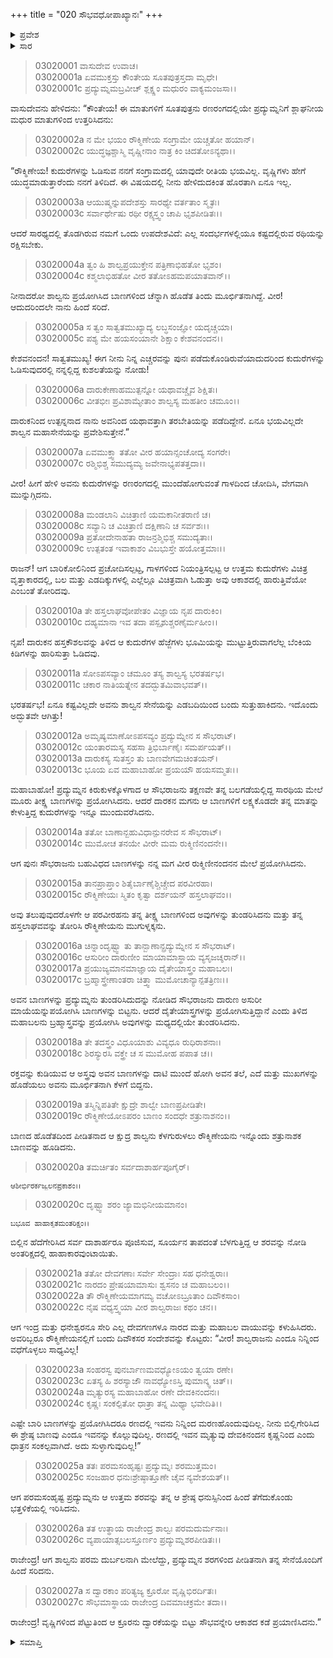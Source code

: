 +++
title = "020 ಸೌಭವಧೋಪಾಖ್ಯಾನಃ"
+++

<details><summary>ಪ್ರವೇಶ</summary>


।।   ಓಂ ಓಂ ನಮೋ ನಾರಾಯಣಾಯ।।   ಶ್ರೀ ವೇದವ್ಯಾಸಾಯ ನಮಃ ।।

ಶ್ರೀ ಕೃಷ್ಣದ್ವೈಪಾಯನ ವೇದವ್ಯಾಸ ವಿರಚಿತ  

**ಶ್ರೀ ಮಹಾಭಾರತ**

**ಆರಣ್ಯಕ ಪರ್ವ**

**ಕೈರಾತ ಪರ್ವ**

**ಅಧ್ಯಾಯ 20**

</details>


<details><summary>ಸಾರ</summary>

ಪ್ರದ್ಯುಮ್ನನು ಪುನಃ ಶತ್ರುಸೇನೆಯನ್ನು ನುಗ್ಗಿದುದು (1-6). ಪ್ರದ್ಯುಮ್ನ-ಶಾಲ್ವರ ನಡುವಿನ ಘೋರ ಯುದ್ಧ, ಶಾಲ್ವನನ್ನು ಮೂರ್ಛೆಗೊಳಿಸಿದುದು (7-18). ಅಶರೀರವಾಣಿ, ಶಾಲ್ವನು ಹಿಂದೆಸರಿದುದು (19-27).

</details>


> 03020001 ವಾಸುದೇವ ಉವಾಚ।   
03020001a ಏವಮುಕ್ತಸ್ತು ಕೌಂತೇಯ ಸೂತಪುತ್ರಸ್ತದಾ ಮೃಧೇ।  
03020001c ಪ್ರದ್ಯುಮ್ನಮಬ್ರವೀಚ್ ಶ್ಲಕ್ಷ್ಣಂ ಮಧುರಂ ವಾಕ್ಯಮಂಜಸಾ।।

ವಾಸುದೇವನು ಹೇಳಿದನು: “ಕೌಂತೇಯ! ಈ ಮಾತುಗಳಿಗೆ ಸೂತಪುತ್ರನು ರಣರಂಗದಲ್ಲಿಯೇ ಪ್ರದ್ಯುಮ್ನನಿಗೆ ಶ್ಲಾಘನೀಯ ಮಧುರ ಮಾತುಗಳಿಂದ ಉತ್ತರಿಸಿದನು:

> 03020002a ನ ಮೇ ಭಯಂ ರೌಕ್ಮಿಣೇಯ ಸಂಗ್ರಾಮೇ ಯಚ್ಚತೋ ಹಯಾನ್।  
03020002c ಯುದ್ಧಜ್ಞಶ್ಚಾಸ್ಮಿ ವೃಷ್ಣೀನಾಂ ನಾತ್ರ ಕಿಂ ಚಿದತೋಽನ್ಯಥಾ।।

“ರೌಕ್ಮಿಣೇಯ! ಕುದುರೆಗಳನ್ನು ಓಡಿಸುವ ನನಗೆ ಸಂಗ್ರಾಮದಲ್ಲಿ ಯಾವುದೇ ರೀತಿಯ ಭಯವಿಲ್ಲ. ವೃಷ್ಣಿಗಳು ಹೇಗೆ ಯುದ್ಧಮಾಡುತ್ತಾರೆಂದು ನನಗೆ ತಿಳಿದಿದೆ. ಈ ವಿಷಯದಲ್ಲಿ ನೀನು ಹೇಳಿದುದಕಿಂತ ಹೊರತಾಗಿ ಏನೂ ಇಲ್ಲ.

> 03020003a ಆಯುಷ್ಮನ್ನುಪದೇಶಸ್ತು ಸಾರಥ್ಯೇ ವರ್ತತಾಂ ಸ್ಮೃತಃ।  
03020003c ಸರ್ವಾರ್ಥೇಷು ರಥೀ ರಕ್ಷ್ಯಸ್ತ್ವಂ ಚಾಪಿ ಭೃಶಪೀಡಿತಃ।।

ಆದರೆ ಸಾರಥ್ಯದಲ್ಲಿ ತೊಡಗಿರುವ ನಮಗೆ ಒಂದು ಉಪದೇಶವಿದೆ: ಎಲ್ಲ ಸಂದರ್ಭಗಳಲ್ಲಿಯೂ ಕಷ್ಟದಲ್ಲಿರುವ ರಥಿಯನ್ನು ರಕ್ಷಿಸಬೇಕು.

> 03020004a ತ್ವಂ ಹಿ ಶಾಲ್ವಪ್ರಯುಕ್ತೇನ ಪತ್ರಿಣಾಭಿಹತೋ ಭೃಶಂ।  
03020004c ಕಶ್ಮಲಾಭಿಹತೋ ವೀರ ತತೋಽಹಮಪಯಾತವಾನ್।।

ನೀನಾದರೋ ಶಾಲ್ವನು ಪ್ರಯೋಗಿಸಿದ ಬಾಣಗಳಿಂದ ಚೆನ್ನಾಗಿ ಹೊಡೆತ ತಿಂದು ಮೂರ್ಛಿತನಾಗಿದ್ದೆ. ವೀರ! ಆದುದರಿಂದಲೇ ನಾನು ಹಿಂದೆ ಸರಿದೆ.

> 03020005a ಸ ತ್ವಂ ಸಾತ್ವತಮುಖ್ಯಾದ್ಯ ಲಬ್ಧಸಂಜ್ಞೋ ಯದೃಚ್ಚಯಾ।   
03020005c ಪಶ್ಯ ಮೇ ಹಯಸಂಯಾನೇ ಶಿಕ್ಷಾಂ ಕೇಶವನಂದನ।।

ಕೇಶವನಂದನ! ಸಾತ್ವತಮುಖ್ಯ! ಈಗ ನೀನು ನಿನ್ನ ಎಚ್ಚರವನ್ನು ಪುನಃ ಪಡೆದುಕೊಂಡಿರುವೆಯಾದುದರಿಂದ ಕುದುರೆಗಳನ್ನು ಓಡಿಸುವುದರಲ್ಲಿ ನನ್ನಲ್ಲಿದ್ದ ಕುಶಲತೆಯನ್ನು ನೋಡು!

> 03020006a ದಾರುಕೇಣಾಹಮುತ್ಪನ್ನೋ ಯಥಾವಚ್ಚೈವ ಶಿಕ್ಷಿತಃ।  
03020006c ವೀತಭೀಃ ಪ್ರವಿಶಾಮ್ಯೇತಾಂ ಶಾಲ್ವಸ್ಯ ಮಹತೀಂ ಚಮೂಂ।।

ದಾರುಕನಿಂದ ಉತ್ಪನ್ನನಾದ ನಾನು ಅವನಿಂದ ಯಥಾವತ್ತಾಗಿ ತರಬೇತಿಯನ್ನು ಪಡೆದಿದ್ದೇನೆ. ಏನೂ ಭಯವಿಲ್ಲದೇ ಶಾಲ್ವನ ಮಹಾಸೇನೆಯನ್ನು ಪ್ರವೇಶಿಸುತ್ತೇನೆ.”

> 03020007a ಏವಮುಕ್ತ್ವಾ ತತೋ ವೀರ ಹಯಾನ್ಸಂಚೋದ್ಯ ಸಂಗರೇ।  
03020007c ರಶ್ಮಿಭಿಶ್ಚ ಸಮುದ್ಯಮ್ಯ ಜವೇನಾಭ್ಯಪತತ್ತದಾ।।

ವೀರ! ಹೀಗೆ ಹೇಳಿ ಅವನು ಕುದುರೆಗಳನ್ನು ರಣರಂಗದಲ್ಲಿ ಮುಂದೆಹೋಗುವಂತೆ ಗಾಳದಿಂದ ಚೋದಿಸಿ, ವೇಗವಾಗಿ ಮುನ್ನುಗ್ಗಿದನು.

> 03020008a ಮಂಡಲಾನಿ ವಿಚಿತ್ರಾಣಿ ಯಮಕಾನೀತರಾಣಿ ಚ।   
03020008c ಸವ್ಯಾನಿ ಚ ವಿಚಿತ್ರಾಣಿ ದಕ್ಷಿಣಾನಿ ಚ ಸರ್ವಶಃ।।  
03020009a ಪ್ರತೋದೇನಾಹತಾ ರಾಜನ್ರಶ್ಮಿಭಿಶ್ಚ ಸಮುದ್ಯತಾಃ।  
03020009c ಉತ್ಪತಂತ ಇವಾಕಾಶಂ ವಿಬಭುಸ್ತೇ ಹಯೋತ್ತಮಾಃ।।

ರಾಜನ್! ಆಗ ಬಾರಿಕೋಲಿನಿಂದ ಪ್ರಚೋದಿಸಲ್ಪಟ್ಟ, ಗಾಳಗಳಿಂದ ನಿಯಂತ್ರಿಸಲ್ಪಟ್ಟ ಆ ಉತ್ತಮ ಕುದುರೆಗಳು ವಿಚಿತ್ರ ವೃತ್ತಾಕಾರದಲ್ಲಿ, ಬಲ ಮತ್ತು ಎಡದಿಕ್ಕುಗಳಲ್ಲಿ ಎಲ್ಲೆಲ್ಲೂ ವಿಚಿತ್ರವಾಗಿ ಓಡುತ್ತಾ  ಅವು ಆಕಾಶದಲ್ಲಿ ಹಾರುತ್ತಿವೆಯೋ ಎಂಬಂತೆ ತೋರಿದವು.

> 03020010a ತೇ ಹಸ್ತಲಾಘವೋಪೇತಂ ವಿಜ್ಞಾಯ ನೃಪ ದಾರುಕಿಂ।  
03020010c ದಹ್ಯಮಾನಾ ಇವ ತದಾ ಪಸ್ಪೃಶುಶ್ಚರಣೈರ್ಮಹೀಂ।।

ನೃಪ! ದಾರುಕನ ಹಸ್ತಕೌಶಲವನ್ನು ತಿಳಿದ ಆ ಕುದುರೆಗಳ ಹೆಜ್ಜೆಗಳು ಭೂಮಿಯನ್ನು ಮುಟ್ಟುತ್ತಿರುವಾಗಲೆಲ್ಲ ಬೆಂಕಿಯ ಕಿಡಿಗಳನ್ನು ಹಾರಿಸುತ್ತಾ ಓಡಿದವು.

> 03020011a ಸೋಽಪಸವ್ಯಾಂ ಚಮೂಂ ತಸ್ಯ ಶಾಲ್ವಸ್ಯ ಭರತರ್ಷಭ।  
03020011c ಚಕಾರ ನಾತಿಯತ್ನೇನ ತದದ್ಭುತಮಿವಾಭವತ್।।

ಭರತರ್ಷಭ! ಏನೂ ಕಷ್ಟವಿಲ್ಲದೇ ಅವನು ಶಾಲ್ವನ ಸೇನೆಯನ್ನು ಎಡಬದಿಯಿಂದ ಬಂದು ಸುತ್ತುಹಾಕಿದನು. ಇದೊಂದು ಅದ್ಭುತವೇ ಆಗಿತ್ತು!

> 03020012a ಅಮೃಷ್ಯಮಾಣೋಽಪಸವ್ಯಂ ಪ್ರದ್ಯುಮ್ನೇನ ಸ ಸೌಭರಾಟ್।   
03020012c ಯಂತಾರಮಸ್ಯ ಸಹಸಾ ತ್ರಿಭಿರ್ಬಾಣೈಃ ಸಮರ್ಪಯತ್।।  
03020013a ದಾರುಕಸ್ಯ ಸುತಸ್ತಂ ತು ಬಾಣವೇಗಮಚಿಂತಯನ್।  
03020013c ಭೂಯ ಏವ ಮಹಾಬಾಹೋ ಪ್ರಯಯೌ ಹಯಸಮ್ಮತಃ।।

ಮಹಾಬಾಹೋ! ಪ್ರದ್ಯುಮ್ನನ ಕಿರುಕುಳಕ್ಕೊಳಗಾದ ಆ ಸೌಭರಾಜನು ತಕ್ಷಣವೇ ತನ್ನ ಬಲಗಡೆಯಲ್ಲಿದ್ದ ಸಾರಥಿಯ ಮೇಲೆ ಮೂರು ತೀಕ್ಷ್ಣ ಬಾಣಗಳನ್ನು ಪ್ರಯೋಗಿಸಿದನು. ಆದರೆ ದಾರಕನ ಮಗನು ಆ ಬಾಣಗಳಿಗೆ ಲಕ್ಷ್ಯಕೊಡದೇ ತನ್ನ ಮಾತನ್ನು ಕೇಳುತ್ತಿದ್ದ ಕುದುರೆಗಳನ್ನು ಇನ್ನೂ ಮುಂದುವರೆಸಿದನು.

> 03020014a ತತೋ ಬಾಣಾನ್ಬಹುವಿಧಾನ್ಪುನರೇವ ಸ ಸೌಭರಾಟ್।  
03020014c ಮುಮೋಚ ತನಯೇ ವೀರೇ ಮಮ ರುಕ್ಮಿಣಿನಂದನೇ।।

ಆಗ ಪುನಃ ಸೌಭರಾಜನು ಬಹುವಿಧದ ಬಾಣಗಳನ್ನು ನನ್ನ ಮಗ ವೀರ ರುಕ್ಮಿಣೀನಂದನನ ಮೇಲೆ ಪ್ರಯೋಗಿಸಿದನು.

> 03020015a ತಾನಪ್ರಾಪ್ತಾಂ ಶಿತೈರ್ಬಾಣೈಶ್ಚಿಚ್ಚೇದ ಪರವೀರಹಾ।   
03020015c ರೌಕ್ಮಿಣೇಯಃ ಸ್ಮಿತಂ ಕೃತ್ವಾ ದರ್ಶಯನ್ ಹಸ್ತಲಾಘವಂ।।

ಅವು ತಲುಪುವುದರೊಳಗೇ ಆ ಪರವೀರಹನು ತನ್ನ ತೀಕ್ಷ್ಣ ಬಾಣಗಳಿಂದ ಅವುಗಳನ್ನು ತುಂಡರಿಸಿದನು ಮತ್ತು ತನ್ನ ಹಸ್ತಲಾಘವವನ್ನು ತೋರಿಸಿ ರೌಕ್ಮಿಣೇಯನು ಮುಗುಳ್ನಕ್ಕನು.

> 03020016a ಚಿನ್ನಾಂದೃಷ್ಟ್ವಾ ತು ತಾನ್ಬಾಣಾನ್ಪ್ರದ್ಯುಮ್ನೇನ ಸ ಸೌಭರಾಟ್।  
03020016c ಆಸುರೀಂ ದಾರುಣೀಂ ಮಾಯಾಮಾಸ್ಥಾಯ ವ್ಯಸೃಜಚ್ಶರಾನ್।।  
03020017a ಪ್ರಯುಜ್ಯಮಾನಮಾಜ್ಞಾಯ ದೈತೇಯಾಸ್ತ್ರಂ ಮಹಾಬಲಃ।  
03020017c ಬ್ರಹ್ಮಾಸ್ತ್ರೇಣಾಂತರಾ ಚಿತ್ತ್ವಾ ಮುಮೋಚಾನ್ಯಾನ್ಪತತ್ರಿಣಃ।।

ಅವನ ಬಾಣಗಳನ್ನು ಪ್ರದ್ಯುಮ್ನನು ತುಂಡರಿಸಿದುದನ್ನು ನೋಡಿದ ಸೌಭರಾಜನು ದಾರುಣ ಅಸುರೀ ಮಾಯೆಯನ್ನುಪಯೋಗಿಸಿ ಬಾಣಗಳನ್ನು ಬಿಟ್ಟನು. ಆದರೆ ದೈತೇಯಾಸ್ತ್ರಗಳನ್ನು ಪ್ರಯೋಗಿಸುತ್ತಿದ್ದಾನೆ ಎಂದು ತಿಳಿದ ಮಹಾಬಲನು ಬ್ರಹ್ಮಾಸ್ತ್ರವನ್ನು ಪ್ರಯೋಗಿಸಿ ಅವುಗಳನ್ನು ಮಧ್ಯದಲ್ಲಿಯೇ ತುಂಡರಿಸಿದನು.

> 03020018a ತೇ ತದಸ್ತ್ರಂ ವಿಧೂಯಾಶು ವಿವ್ಯಧೂ ರುಧಿರಾಶನಾಃ।  
03020018c ಶಿರಸ್ಯುರಸಿ ವಕ್ತ್ರೇ ಚ ಸ ಮುಮೋಹ ಪಪಾತ ಚ।।

ರಕ್ತವನ್ನು ಕುಡಿಯುವ ಆ ಅಸ್ತ್ರವು ಅವನ ಬಾಣಗಳನ್ನು ದಾಟಿ ಮುಂದೆ ಹೋಗಿ ಅವನ ತಲೆ, ಎದೆ ಮತ್ತು ಮುಖಗಳನ್ನು ಹೊಡೆಯಲು ಅವನು ಮೂರ್ಛಿತನಾಗಿ ಕೆಳಗೆ ಬಿದ್ದನು.

> 03020019a ತಸ್ಮಿನ್ನಿಪತಿತೇ ಕ್ಷುದ್ರೇ ಶಾಲ್ವೇ ಬಾಣಪ್ರಪೀಡಿತೇ।  
03020019c ರೌಕ್ಮಿಣೇಯೋಽಪರಂ ಬಾಣಂ ಸಂದಧೇ ಶತ್ರುನಾಶನಂ।।

ಬಾಣದ ಹೊಡೆತದಿಂದ ಪೀಡಿತನಾದ ಆ ಕ್ಷುದ್ರ ಶಾಲ್ವನು ಕೆಳಗುರುಳಲು ರೌಕ್ಮಿಣೇಯನು ಇನ್ನೊಂದು ಶತ್ರುನಾಶಕ ಬಾಣವನ್ನು ಹೂಡಿದನು.

> 03020020a ತಮರ್ಚಿತಂ ಸರ್ವದಾಶಾರ್ಹಪೂಗೈರ್।

	ಆಶೀರ್ಭಿರರ್ಕಜ್ವಲನಪ್ರಕಾಶಂ।।   

> 03020020c ದೃಷ್ಟ್ವಾ ಶರಂ ಜ್ಯಾಮಭಿನೀಯಮಾನಂ।

	ಬಭೂವ ಹಾಹಾಕೃತಮಂತರಿಕ್ಷಂ।।  
ಬಿಲ್ಲಿನ ಹೆದೆಗೇರಿಸಿದ ಸರ್ವ ದಾಶಾರ್ಹರೂ ಪೂಜಿಸುವ, ಸೂರ್ಯನ ತಾಪದಂತೆ ಬೆಳಗುತ್ತಿದ್ದ ಆ ಶರವನ್ನು ನೋಡಿ ಅಂತರಿಕ್ಷದಲ್ಲಿ ಹಾಹಾಕಾರವುಂಟಾಯಿತು.

> 03020021a ತತೋ ದೇವಗಣಾಃ ಸರ್ವೇ ಸೇಂದ್ರಾಃ ಸಹ ಧನೇಶ್ವರಾಃ।  
03020021c ನಾರದಂ ಪ್ರೇಷಯಾಮಾಸುಃ ಶ್ವಸನಂ ಚ ಮಹಾಬಲಂ।।  
03020022a ತೌ ರೌಕ್ಮಿಣೇಯಮಾಗಮ್ಯ ವಚೋಽಬ್ರೂತಾಂ ದಿವೌಕಸಾಂ।  
03020022c ನೈಷ ವಧ್ಯಸ್ತ್ವಯಾ ವೀರ ಶಾಲ್ವರಾಜಃ ಕಥಂ ಚನ।।

ಆಗ ಇಂದ್ರ ಮತ್ತು ಧನೇಶ್ವರನೂ ಸೇರಿ ಎಲ್ಲ ದೇವಗಣಗಳೂ ನಾರದ ಮತ್ತು ಮಹಾಬಲ ವಾಯುವನ್ನು ಕಳುಹಿಸಿದರು. ಅವರಿಬ್ಬರೂ ರೌಕ್ಮಿಣೇಯನಲ್ಲಿಗೆ ಬಂದು ದಿವೌಕಸರ ಸಂದೇಶವನ್ನು ಕೊಟ್ಟರು: “ವೀರ! ಶಾಲ್ವರಾಜನು ಎಂದೂ ನಿನ್ನಿಂದ ವಧೆಗೊಳ್ಳಲು ಸಾಧ್ಯವಿಲ್ಲ!

> 03020023a ಸಂಹರಸ್ವ ಪುನರ್ಬಾಣಮವಧ್ಯೋಽಯಂ ತ್ವಯಾ ರಣೇ।  
03020023c ಏತಸ್ಯ ಹಿ ಶರಸ್ಯಾಜೌ ನಾವಧ್ಯೋಽಸ್ತಿ ಪುಮಾನ್ಕ್ವ ಚಿತ್।।  
03020024a ಮೃತ್ಯುರಸ್ಯ ಮಹಾಬಾಹೋ ರಣೇ ದೇವಕಿನಂದನಃ।  
03020024c ಕೃಷ್ಣಃ ಸಂಕಲ್ಪಿತೋ ಧಾತ್ರಾ ತನ್ನ ಮಿಥ್ಯಾ ಭವೇದಿತಿ।।

ಎಷ್ಟೇ ಬಾರಿ ಬಾಣಗಳನ್ನು ಪ್ರಯೋಗಿಸಿದರೂ ರಣದಲ್ಲಿ ಇವನು ನಿನ್ನಿಂದ ಮರಣಹೊಂದುವುದಿಲ್ಲ. ನೀನು ಬಿಲ್ಲಿಗೇರಿಸಿದ ಈ ಶ್ರೇಷ್ಠ ಬಾಣವು ಎಂದೂ ಇವನನ್ನು ಕೊಲ್ಲುವುದಿಲ್ಲ. ರಣದಲ್ಲಿ ಇವನ ಮೃತ್ಯುವು ದೇವಕಿನಂದನ ಕೃಷ್ಣನಿಂದ ಎಂದು ಧಾತ್ರನ ಸಂಕಲ್ಪವಾಗಿದೆ. ಅದು ಸುಳ್ಳಾಗುವುದಿಲ್ಲ!”

> 03020025a ತತಃ ಪರಮಸಂಹೃಷ್ಟಃ ಪ್ರದ್ಯುಮ್ನಃ ಶರಮುತ್ತಮಂ।   
03020025c ಸಂಜಹಾರ ಧನುಃಶ್ರೇಷ್ಠಾತ್ತೂಣೇ ಚೈವ ನ್ಯವೇಶಯತ್।।

ಆಗ ಪರಮಸಂಹೃಷ್ಟ ಪ್ರದ್ಯುಮ್ನನು ಆ ಉತ್ತಮ ಶರವನ್ನು ತನ್ನ ಆ ಶ್ರೇಷ್ಠ ಧನುಸ್ಸಿನಿಂದ ಹಿಂದೆ ತೆಗೆದುಕೊಂಡು ಭತ್ತಳಿಕೆಯಲ್ಲಿ ಇರಿಸಿದನು.

> 03020026a ತತ ಉತ್ಥಾಯ ರಾಜೇಂದ್ರ ಶಾಲ್ವಃ ಪರಮದುರ್ಮನಾಃ।  
03020026c ವ್ಯಪಾಯಾತ್ಸಬಲಸ್ತೂರ್ಣಂ ಪ್ರದ್ಯುಮ್ನಶರಪೀಡಿತಃ।।

ರಾಜೇಂದ್ರ! ಆಗ ಶಾಲ್ವನು ಪರಮ ದುರ್ಬಲನಾಗಿ ಮೇಲೆದ್ದು, ಪ್ರದ್ಯುಮ್ನನ ಶರಗಳಿಂದ ಪೀಡಿತನಾಗಿ ತನ್ನ ಸೇನೆಯೊಂದಿಗೆ ಹಿಂದೆ ಸರಿದನು.

> 03020027a ಸ ದ್ವಾರಕಾಂ ಪರಿತ್ಯಜ್ಯ ಕ್ರೂರೋ ವೃಷ್ಣಿಭಿರರ್ದಿತಃ।  
03020027c ಸೌಭಮಾಸ್ಥಾಯ ರಾಜೇಂದ್ರ ದಿವಮಾಚಕ್ರಮೇ ತದಾ।।

ರಾಜೇಂದ್ರ! ವೃಷ್ಣಿಗಳಿಂದ ಪೆಟ್ಟುತಿಂದ ಆ ಕ್ರೂರನು ದ್ವಾರಕೆಯನ್ನು ಬಿಟ್ಟು ಸೌಭವನ್ನೇರಿ ಆಕಾಶದ ಕಡೆ ಪ್ರಯಾಣಿಸಿದನು.”

<details><summary>ಸಮಾಪ್ತಿ</summary>


ಇತಿ ಶ್ರೀ ಮಹಾಭಾರತೇ ಆರಣ್ಯಕಪರ್ವಣಿ ಕೈರಾತಪರ್ವಣಿ ಸೌಭವಧೋಪಾಖ್ಯಾನೇ ವಿಂಶೋಽಧ್ಯಾಯಃ।  
ಇದು ಶ್ರೀ ಮಹಾಭಾರತದಲ್ಲಿ ಆರಣ್ಯಕಪರ್ವದಲ್ಲಿ ಕೈರಾತಪರ್ವದಲ್ಲಿ ಸೌಭವಧೋಪಾಖ್ಯಾನದಲ್ಲಿ ಇಪ್ಪತ್ತನೆಯ ಅಧ್ಯಾಯವು.


</details>
